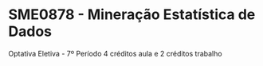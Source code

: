 # SME0878 - Mineração Estatística de Dados
Optativa Eletiva - 7º Período
4 créditos aula e 2 créditos trabalho
